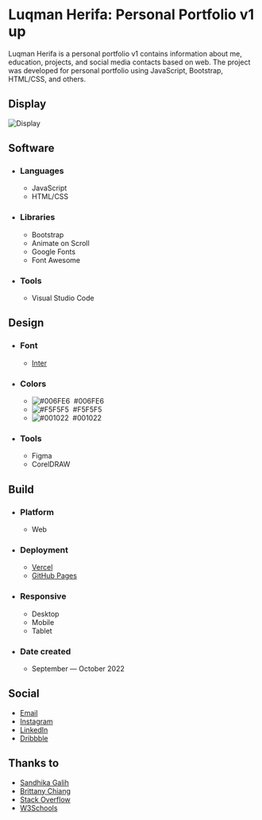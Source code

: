 # Luqman Herifa: Personal Portfolio v1 up
Luqman Herifa is a personal portfolio v1 contains information about me, education, projects, and social media contacts based on web. The project was developed for personal portfolio using JavaScript, Bootstrap, HTML/CSS, and others.

## Display
![Display](https://cdn.dribbble.com/users/6699911/screenshots/20498490/media/cd4a0c33ae25a7fdf18261d1631136ab.png)

## Software
- ### Languages
  - JavaScript
  - HTML/CSS

- ### Libraries
  - Bootstrap
  - Animate on Scroll
  - Google Fonts
  - Font Awesome

- ### Tools
  - Visual Studio Code
  
## Design
- ### Font
  - [Inter](https://fonts.google.com/specimen/Inter)
  
- ### Colors
  - ![#006FE6](https://placehold.co/20x20/006FE6/006FE6.png)  #006FE6
  - ![#F5F5F5](https://placehold.co/20x20/F5F5F5/F5F5F5.png)  #F5F5F5
  - ![#001022](https://placehold.co/20x20/001022/001022.png)  #001022
  
- ### Tools
  - Figma
  - CorelDRAW

## Build
- ### Platform
  - Web
  
- ### Deployment
  - [Vercel](https://luqmanherifav1-luqmanherifa.vercel.app)
  - [GitHub Pages](https://luqmanherifa.github.io/luqman-herifa-personal-portfolio-v1)

- ### Responsive
  - Desktop
  - Mobile
  - Tablet

- ### Date created
  - September — October 2022
  
## Social
  - [Email](mailto:luqmanherifa@gmail.com)
  - [Instagram](https://www.instagram.com/luqmanherifa)
  - [LinkedIn](https://www.linkedin.com/in/luqmanherifa)
  - [Dribbble](https://dribbble.com/luqmanherifa)

## Thanks to
  - [Sandhika Galih](https://www.youtube.com/@sandhikagalihWPU)
  - [Brittany Chiang](https://github.com/bchiang7)
  - [Stack Overflow](https://stackoverflow.com)
  - [W3Schools](https://www.w3schools.com)
